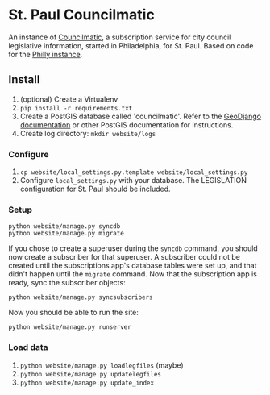# St. Paul Councilmatic

An instance of [Councilmatic](https://github.com/codeforamerica/councilmatic), a subscription service for city council legislative information, started in Philadelphia, for St. Paul.  Based on code for the [Philly instance](https://github.com/mjumbewu/philly-councilmatic).

## Install

1. (optional) Create a Virtualenv
1. `pip install -r requirements.txt`
1. Create a PostGIS database called 'councilmatic'. Refer to the [GeoDjango documentation](https://docs.djangoproject.com/en/dev/ref/contrib/gis/install/postgis/) or other PostGIS documentation for instructions.
1. Create log directory: `mkdir website/logs`

### Configure

1. `cp website/local_settings.py.template website/local_settings.py`
1. Configure `local_settings.py` with your database.  The LEGISLATION configuration for St. Paul should be included.

### Setup

	python website/manage.py syncdb
	python website/manage.py migrate

If you chose to create a superuser during the `syncdb` command, you should now create a subscriber for that superuser. A subscriber could not be created until the subscriptions app's database tables were set up, and that didn't happen until the `migrate` command. Now that the subscription app is ready, sync the subscriber objects:

	python website/manage.py syncsubscribers

Now you should be able to run the site:

	python website/manage.py runserver
	
### Load data

1. `python website/manage.py loadlegfiles` (maybe)
1. `python website/manage.py updatelegfiles`
1. `python website/manage.py update_index`